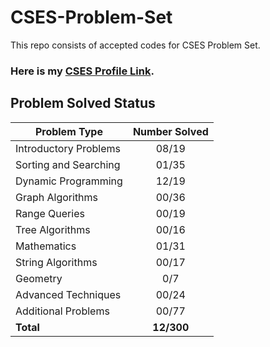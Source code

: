 # CSES-Problem-Set
This repo consists of accepted codes for CSES Problem Set.

### Here is my [CSES Profile Link](https://cses.fi/user/182950).

## Problem Solved Status
| Problem Type          | Number Solved |
|-----------------------|:-------------:|
| Introductory Problems |     08/19     |
| Sorting and Searching |     01/35     |
| Dynamic Programming   |     12/19     |
| Graph Algorithms      |     00/36     |
| Range Queries         |     00/19     |
| Tree Algorithms       |     00/16     |
| Mathematics           |     01/31     |
| String Algorithms     |     00/17     |
| Geometry              |      0/7      |
| Advanced Techniques   |     00/24     |
| Additional Problems   |     00/77     |
| **Total**             |    **12/300**  |
